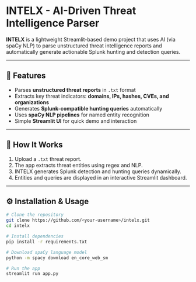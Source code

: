 # INTELX - AI-Driven Threat Intelligence Parser

**INTELX** is a lightweight Streamlit-based demo project that uses AI (via spaCy NLP) to parse unstructured threat intelligence reports and automatically generate actionable Splunk hunting and detection queries.

---

## 🚀 Features
- Parses **unstructured threat reports** in `.txt` format  
- Extracts key threat indicators: **domains, IPs, hashes, CVEs, and organizations**  
- Generates **Splunk-compatible hunting queries** automatically  
- Uses **spaCy NLP pipelines** for named entity recognition  
- Simple **Streamlit UI** for quick demo and interaction  

---

## 🧠 How It Works
1. Upload a `.txt` threat report.  
2. The app extracts threat entities using regex and NLP.  
3. INTELX generates Splunk detection and hunting queries dynamically.  
4. Entities and queries are displayed in an interactive Streamlit dashboard.

---

## ⚙️ Installation & Usage

```bash
# Clone the repository
git clone https://github.com/<your-username>/intelx.git
cd intelx

# Install dependencies
pip install -r requirements.txt

# Download spaCy language model
python -m spacy download en_core_web_sm

# Run the app
streamlit run app.py
